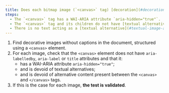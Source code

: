 ```yaml
---
title: Does each bitmap image (`<canvas>` tag) [decoration](#decoration-image), without [caption](#image-caption), satisfy these conditions?
steps:
  - The `<canvas>` tag has a WAI-ARIA attribute `aria-hidden="true"`.
  - The `<canvas>` tag and its children do not have [textual alternative](#textual-alternative-image).
  - There is no text acting as a [textual alternative](#textual-image-alternative) between `<canvas>` and `</canvas>`.
---
```


1. Find decorative images without captions in the document, structured using a `<canvas>` element.
2. For each image, check that the `<canvas>` element does not have `aria-labelledby`, `aria-label` or `title` attributes and that it:
   - has a WAI-ARIA attribute `aria-hidden="true"`;
   - and is devoid of textual alternatives;
   - and is devoid of alternative content present between the `<canvas>` and `</canvas>` tags.
3. If this is the case for each image, **the test is validated**.
